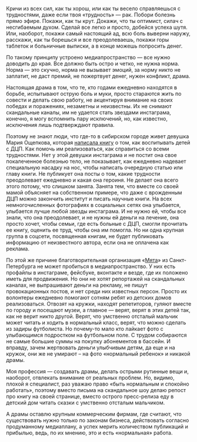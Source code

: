 Кричи из всех сил, как ты хорош, или как ты весело справляешься с трудностями, даже если твоя «трудность» — рак. Побори болезнь прямо эфире. Покажи, как ты крут. Докажи, что ты оптимист, силач с несгибаемым духом. Сделай все легко и просто, добейся успеха шутя. Или, наоборот, покажи самый настоящий ад, всю боль выверни наружу, расскажи, как ты борешься и все преодолеваешь, покажи горы таблеток и больничные выписки, а в конце можешь попросить денег.

По такому принципу устроено медиапространство — все нужно доводить до края. Все должно быть остро и четко, не нужна норма. Норма — это скучно, норма не вызывает эмоций, за норму никто не заплатит, не даст премий, не пожертвует денег, нужен конфликт, драма.

Настоящая драма в том, что те, кто годами ежедневно находятся в борьбе, испытывают острую боль и муки, просто стараются жить по совести и делать свою работу, не акцентируя внимание на своих победах и поражениях, незаметны и неизвестны. Их не снимают скандальные каналы, им не удается стать звездами инстаграма, конечно, я могу вспомнить пару исключений, но, как известно, исключения лишь подтверждают правила.

Поэтому не знают люди, что где-то в сибирском городе живет девушка Мария Ощепкова, которая [написала книгу](http://maria.lirta38.ru/) о том, как воспитывать детей с ДЦП. Как помочь им реализоваться, как справиться со всеми трудностями. Нет у этой девушки инстаграма и не постит она свое покалеченное болезнью тело, не показывает, как ежедневно надевает специальную насадку на нос, чтобы написать очередную статью или главу книги. Не публикует она посты о том, какие трудности преодолевает ежедневно и какая она героиня. Не делает она всего этого потому, что слишком занята. Занята тем, что вместе со своей мамой объясняет на собственном примере, что даже с врожденным ДЦП можно закончить институт и писать научные книги. На всех немногочисленных фотографиях в социальных сетях она улыбается, улыбается лучше любой звезды инстаграма. И не нужно ей, чтобы все знали, что она преодолевает, и не нужны ей деньги на лечение, она просто хочет, чтобы семьи, где есть больные с ДЦП, смогли прочитать ее книгу, оценить ее труд, чтобы она им помогла. Но ни одна крупная группа в соцсети, посвященная книгам, не будет публиковать информацию от неизвестного автора, если она не оплачена как реклама.   


По этой же причине благотворительная организация «[Мята](https://vk.com/mintcharity)» из Санкт-Петербурга не может пробиться в медиапространство. У них есть профайлы в инстаграме, фейсбуке, вконтакте и везде, где их положено иметь для продвижения. Но они не хотят репортажей на скандальных каналах, не выпрашивают деньги на рекламу, не пишут провокационных постов, и нет среди них известных персон. Просто их волонтеры ежедневно помогают сотням ребят из детских домов реализоваться. Отвозят на кружки, находят репетиторов, гуляют вместе по городу и посещают музеи, а главное — верят, верят в этих детей так, как не верит никто другой. Верят, что умственно отсталый мальчик может читать и ходить в нормальный класс, верят, что можно сделать из задиры футболиста. Но почему-то мало кто лайкает фото с улыбающимся подростком на футбольном поле. С трудом собираются не самые большие суммы на покупку абонементов в бассейн. И вправду, зачем жертвовать деньги улыбчивым детям, да еще и на кружок, они же не умирают – на фото «нормальный ребенок» и никакой драмы.

Моя профессия — создавать драмы, делать острыми рутинные вещи и, наоборот, отвлекать внимание от реальных проблем. Но, видимо, плохой я специалист, раз уважаю право «быть нормальным и спокойно работать», поэтому вместо письма на скандальное шоу делаю репост про книгу на своей странице, вместо острого пресс-релиза еду в детский дом читать сказки с умственно отсталым мальчиком.   


А драмы оставлю крупным коммерческим фирмам, где считают, что существовать нужно только по законам бизнеса, действовать согласно продуманному медиаплану, а успех мерить количеством публикаций и прибылью, ведь, по их мнению, это и есть «нормальная» работа.  

